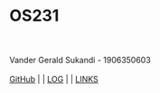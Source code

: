 # OS231
<br> <br>
Vander Gerald Sukandi - 1906350603
<br> <br>
[GitHub](https://github.com/additionalSass/os231/) | | [LOG](TXT/mylog.txt) | | [LINKS](LINKS/)
